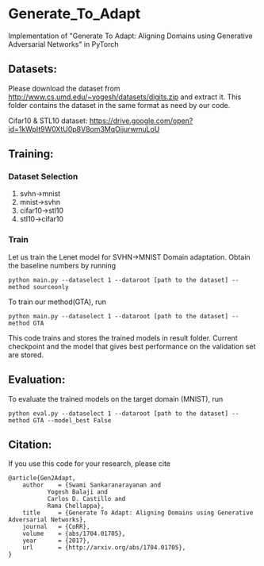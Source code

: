 # Generate_To_Adapt
Implementation of "Generate To Adapt: Aligning Domains using Generative Adversarial Networks" in PyTorch

## Datasets:

Please download the dataset from http://www.cs.umd.edu/~yogesh/datasets/digits.zip and extract it. This folder contains the dataset in the same format as need by our code.

Cifar10 & STL10 dataset: https://drive.google.com/open?id=1kWpIt9W0XtU0p8V8om3MqOijurwmuLoU

## Training:
### Dataset Selection

1. svhn->mnist 
2. mnist->svhn 
3. cifar10->stl10 
4. stl10->cifar10

### Train

Let us train the Lenet model for SVHN->MNIST Domain adaptation. Obtain the baseline numbers by running

	python main.py --dataselect 1 --dataroot [path to the dataset] --method sourceonly
	
To train our method(GTA), run

	python main.py --dataselect 1 --dataroot [path to the dataset] --method GTA

This code trains and stores the trained models in result folder. Current checkpoint and the model that gives best performance on the validation set are stored.

## Evaluation:

To evaluate the trained models on the target domain (MNIST), run 

	python eval.py --dataselect 1 --dataroot [path to the dataset] --method GTA --model_best False
	
## Citation:

If you use this code for your research, please cite


    @article{Gen2Adapt,
        author    = {Swami Sankaranarayanan and
               Yogesh Balaji and
               Carlos D. Castillo and
               Rama Chellappa},
        title     = {Generate To Adapt: Aligning Domains using Generative Adversarial Networks},
        journal   = {CoRR},
        volume    = {abs/1704.01705},
        year      = {2017},
        url       = {http://arxiv.org/abs/1704.01705},
    }
